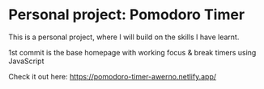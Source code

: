 # Personal project: Pomodoro Timer

This is a personal project, where I will build on the skills I have learnt. 

1st commit is the base homepage with working focus & break timers using JavaScript

Check it out here: https://pomodoro-timer-awerno.netlify.app/
